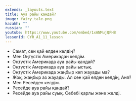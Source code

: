 ```yaml
---
extends: _layouts.text
title: Ауа райы қандай?
image: fairy_tale.png
kazakh: ""
russian: ""
youtube: https://www.youtube.com/embed/1xANMujQFH8
lessonId: CYR_A1_11_lesson
---
```

 - Самат, сен қай елден келдің?
- Мен Оңтүстік Америкадан келдім.
- Оңтүстік Америкада ауа райы қандай?
- Оңтүстік Америкада ауа райы ыстық.
- Оңтүстік Америкада жаңбыр көп жауады ма?
- Жоқ, жаңбыр аз жауады. Ал сен қай елден келдің, Аня?
- Мен Ресейден келдім.
- Ресейде ауа райы қандай?
- Ресейде ауа райы суық. Себебі қарлы және желді. 

